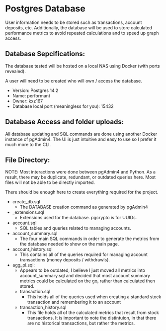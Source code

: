 # Postgres Database

User information needs to be stored such as transactions, account deposits, etc. Additionally, the database will be used to store calculated performance metrics to avoid repeated calculations and to speed up graph access.

## Database Sepcifications:

The database tested will be hosted on a local NAS using Docker (with ports revealed).

A user will need to be created who will own / access the database.

- Version: Postgres 14.2
- Name: performant
- Owner: kxz167
- Database local port (meaningless for you): 15432

## Database Access and folder uploads:

All database updating and SQL commands are done using another Docker instance of pgAdmin4. The UI is just intuitive and easy to use so I prefer it much more to the CLI.

## File Directory:

NOTE: Most interactions were done between pgAdmin4 and Python. As a result, there may be duplicate, redundant, or outdated queries here. Most files will not be able to be directly imported.

There should be enough here to create everything required for the project.

- create_db.sql
  - The DATABASE creation command as generated by pgAdmin4
- _extensions.sql
  - Extensions used for the database. pgcrypto is for UUIDs.
- account.sql
  - SQL tables and queries related to managing accounts.
- account_summary.sql
  - The four main SQL commands in order to generate the metrics from the database needed to show on the main page.
- account_history.sql
  - This contains all of the queries required for managing account transactions (money deposits / withdrawls).
- agg_pl.sql:
  - Appears to be outdated, I believe I just moved all metrics into account_summary.sql and decided that most account summary metrics could be calculated on the go, rather than calculated then stored.
  - transaction.sql
    - This holds all of the queries used when creating a standard stock transaction and remembering it to an account
  - transaction_history.sql
    - This file holds all of the calculated metrics that result from stock transactions. It is important to note the distintuion, in that there are no historical transactions, but rather the metrics.